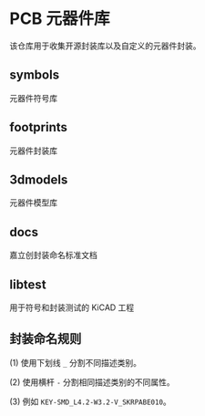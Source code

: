 # PCB 元器件库

该仓库用于收集开源封装库以及自定义的元器件封装。

## symbols

元器件符号库

## footprints

元器件封装库

## 3dmodels

元器件模型库

## docs

嘉立创封装命名标准文档

## libtest

用于符号和封装测试的 KiCAD 工程

## 封装命名规则

(1) 使用下划线 `_` 分割不同描述类别。

(2) 使用横杆 `-` 分割相同描述类别的不同属性。

(3) 例如 `KEY-SMD_L4.2-W3.2-V_SKRPABE010`。
